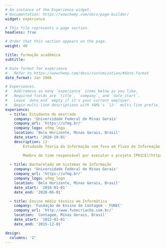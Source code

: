 ```yaml
---
# An instance of the Experience widget.
# Documentation: https://wowchemy.com/docs/page-builder/
widget: experience

# This file represents a page section.
headless: true

# Order that this section appears on the page.
weight: 40

title: Formação acadêmica
subtitle:

# Date format for experience
#   Refer to https://wowchemy.com/docs/customization/#date-format
date_format: Jan 2006

# Experiences.
#   Add/remove as many `experience` items below as you like.
#   Required fields are `title`, `company`, and `date_start`.
#   Leave `date_end` empty if it's your current employer.
#   Begin multi-line descriptions with YAML's `|2-` multi-line prefix.
experience:
  - title: Estudante de mestrado
    company: 'Universidade Federal de Minas Gerais'
    company_url: 'https://ufmg.br/'
    company_logo: ufmg_logo
    location: 'Belo Horizonte, Minas Gerais, Brasil'
    date_start: '2020-10-01'
    description: |2-
        Estudando Teoria da Informação com foco em Fluxo de Informação Quantitativo sob a orientação do professor Mário Sérgio Alvim. Atualmente trabalhando em modelos que buscam quantificar o vazamento de dados em publicação de dados.

        Membro do time responsável por executar o projeto [PRICE](https://inscrypt.dcc.ufmg.br/pt/project/price) (Privacidade nos Censos Educacionais), uma cooperação entre o Departamento de Ciência da Computação da UFMG e o Inep (Instituto Nacional de Estudos e Pesquisas Educacionais Anísio Teixeira). Estudou métodos de controle de divulgação de dados, focando especialmente naqueles baseados em privacidade diferencial. Ajudou na criação de alternativas de divulgação do censo educacional brasileiro, realizado pelo Inep.
  
  - title: Bacharelado em Sistemas de Informação
    company: 'Universidade Federal de Minas Gerais'
    company_url: 'https://ufmg.br/'
    company_logo: ufmg_logo
    location: 'Belo Horizonte, Minas Gerais, Brasil'
    date_start: '2016-01-01'
    date_end: '2020-06-01'

  - title: Ensino médio técnico em Informática
    company: 'Fundação de Ensino de Contagem - FUNEC'
    company_url: 'http://www.funecriacho.com.br/'
    location: 'Contagem, Minas Gerais, Brasil'
    date_start: '2012-01-01'
    date_end: '2015-12-01'

design:
  columns: '2'
---
```

